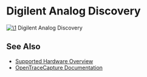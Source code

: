 # Digilent Analog Discovery

[![\1](../../assets/hardware/general/\2)](./File:Digilent_analog_discovery.png.html)
[](./File:Digilent_analog_discovery.png.html "Enlarge")
Digilent Analog Discovery

## See Also
- [Supported Hardware Overview](../supported-hardware.md)
- [OpenTraceCapture Documentation](../../opentracecapture/overview.md)
